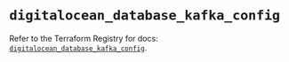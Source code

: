 # `digitalocean_database_kafka_config`

Refer to the Terraform Registry for docs: [`digitalocean_database_kafka_config`](https://registry.terraform.io/providers/digitalocean/digitalocean/2.63.0/docs/resources/database_kafka_config).
